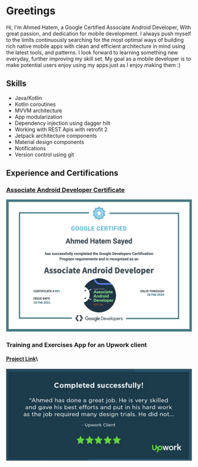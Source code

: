 # Greetings 
Hi, I'm Ahmed Hatem, a Google Certified Associate Android Developer, With great passion, and dedication for mobile development. I always push myself to the limits continuously searching for the most optimal ways of building rich native mobile apps with clean and efficient architecture in mind using the latest tools, and patterns. I look forward to learning something new everyday, further improving my skill set. My goal as a mobile developer is to make potential users enjoy using my apps just as I enjoy making them :)

## Skills
* Java/Kotlin
* Kotlin coroutines
* MVVM architecture
* App modularization
* Dependency injection using dagger hilt
* Working with REST Apis with retrofit 2
* Jetpack architecture components
* Material design components
* Notifications
* Version control using git


## Experience and Certifications
### [Associate Android Developer Certificate](https://www.credential.net/4feb7099-9e4f-4de9-a4c9-c18a9dcff090?key=b2cfc8ceb09e547178a5308489e4acdcabf00aafcae4402bec0a9ecad838c87a)
![Associate Android Developer Certificate](https://raw.githubusercontent.com/Ahmed-HS/Ahmed-HS/main/Associate%20Android%20Developer%20Certificate.png)

### Training and Exercises App for an Upwork client
#### [Project Link](https://github.com/Ahmed-HS/LifeStyleApp)\
![Client Review](https://raw.githubusercontent.com/Ahmed-HS/Ahmed-HS/main/Upwork%20Review.png)
